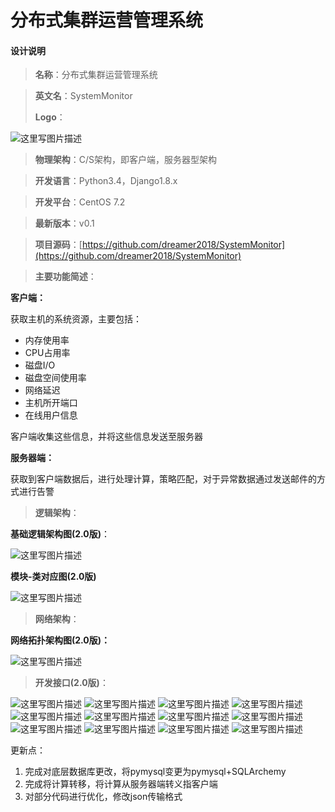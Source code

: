 # 分布式集群运营管理系统
#### 设计说明

> **名称**：分布式集群运营管理系统

> **英文名**：SystemMonitor
> 
> **Logo**：

![这里写图片描述](http://img.blog.csdn.net/20160811161035299)

> **物理架构**：C/S架构，即客户端，服务器型架构

> **开发语言**：Python3.4，Django1.8.x

> **开发平台**：CentOS 7.2

> **最新版本**：v0.1

> **项目源码**：[https://github.com/dreamer2018/SystemMonitor](https://github.com/dreamer2018/SystemMonitor)

> **主要功能简述**：

**客户端：**

获取主机的系统资源，主要包括：

-   内存使用率
-   CPU占用率
-   磁盘I/O
-   磁盘空间使用率
-   网络延迟
-   主机所开端口
-   在线用户信息

客户端收集这些信息，并将这些信息发送至服务器

**服务器端：**

获取到客户端数据后，进行处理计算，策略匹配，对于异常数据通过发送邮件的方式进行告警

> **逻辑架构**：

 **基础逻辑架构图(2.0版)**：
 
![这里写图片描述](http://img.blog.csdn.net/20170227221417303?watermark/2/text/aHR0cDovL2Jsb2cuY3Nkbi5uZXQvSVRfRFJFQU1fRVI=/font/5a6L5L2T/fontsize/400/fill/I0JBQkFCMA==/dissolve/70/gravity/SouthEast)

 **模块-类对应图(2.0版)**
 
 ![这里写图片描述](http://img.blog.csdn.net/20170227221449300?watermark/2/text/aHR0cDovL2Jsb2cuY3Nkbi5uZXQvSVRfRFJFQU1fRVI=/font/5a6L5L2T/fontsize/400/fill/I0JBQkFCMA==/dissolve/70/gravity/SouthEast)

> **网络架构**：

**网络拓扑架构图(2.0版)：**

![这里写图片描述](http://img.blog.csdn.net/20160811161252003)

> **开发接口(2.0版)**：

![这里写图片描述](http://img.blog.csdn.net/20160811161353473)
![这里写图片描述](http://img.blog.csdn.net/20160811161412067)
![这里写图片描述](http://img.blog.csdn.net/20160811161421739)
![这里写图片描述](http://img.blog.csdn.net/20160811161430005)
![这里写图片描述](http://img.blog.csdn.net/20160811161440193)
![这里写图片描述](http://img.blog.csdn.net/20160811161450800)
![这里写图片描述](http://img.blog.csdn.net/20160811161525944)
![这里写图片描述](http://img.blog.csdn.net/20160811161534832)
![这里写图片描述](http://img.blog.csdn.net/20160811161554582)
![这里写图片描述](http://img.blog.csdn.net/20160811161603711)
![这里写图片描述](http://img.blog.csdn.net/20160811161612633)
![这里写图片描述](http://img.blog.csdn.net/20160811161620332)

更新点：
1. 完成对底层数据库更改，将pymysql变更为pymysql+SQLArchemy
2. 完成将计算转移，将计算从服务器端转义指客户端
3. 对部分代码进行优化，修改json传输格式
